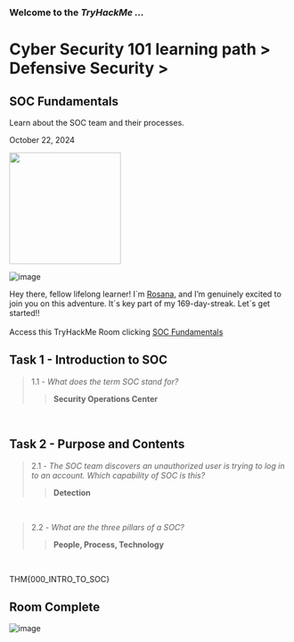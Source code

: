 <h3> Welcome to the <em>TryHackMe ...</em></h3>
<h1>Cyber Security 101 learning path > Defensive Security ></h1>
<h2>SOC Fundamentals</h2>
<p>Learn about the SOC team and their processes.</p>
<p>October 22, 2024<br></p>


<img src="https://github.com/user-attachments/assets/73e90761-251f-40cd-98ec-559d2de1d65a" height="200" width="200">

![image](https://github.com/user-attachments/assets/688a00a0-3ed3-4866-a9ac-192c9a3ee399)




<p>Hey there, fellow lifelong learner! I´m <a href="https://www.linkedin.com/in/rosanafssantos/">Rosana</a>, and I’m genuinely excited to join you on this adventure. It´s key part of my 169-day-streak. Let´s get started!!<br><br>
Access this TryHackMe Room clicking <a href="https://tryhackme.com/r/room/socfundamentals">SOC Fundamentals</a></p>

<h2>Task 1 - Introduction to SOC</h2>

> 1.1 - <em>What does the term SOC stand for?</em><br>
>> <strong>Security Operations Center </strong><br>
<p><br></p>

<h2>Task 2 - Purpose and Contents</h2>

> 2.1 - <em>The SOC team discovers an unauthorized user is trying to log in to an account. Which capability of SOC is this?</em><br>
>> <strong>Detection</strong><br>
<p><br></p>

> 2.2 - <em>What are the three pillars of a SOC?</em><br>
>> <strong>People, Process, Technology</strong><br>
<p><br></p>





THM{000_INTRO_TO_SOC}

<h2>Room Complete</h2>

![image](https://github.com/user-attachments/assets/969dda15-f54a-4239-a8a4-3e3ed0f3fbee)

